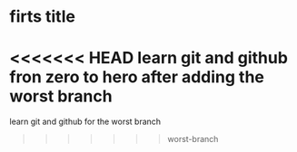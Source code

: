 # firts title 

<<<<<<< HEAD
learn git and github fron zero to hero after adding the worst branch
=======
learn git and github for the worst branch
>>>>>>> worst-branch
